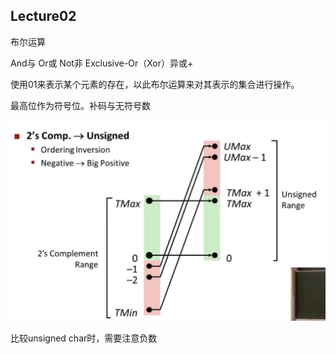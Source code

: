 ## Lecture02 

布尔运算

And与 Or或 Not非 Exclusive-Or（Xor）异或+

使用01来表示某个元素的存在，以此布尔运算来对其表示的集合进行操作。

最高位作为符号位。补码与无符号数 

![image-20210428144118675](assets/image-20210428144118675.png)

比较unsigned char时，需要注意负数                        